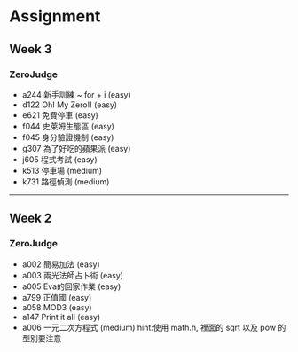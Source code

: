# Assignment


## Week 3
### ZeroJudge 
+ a244 新手訓練 ~ for + i (easy)
+ d122 Oh! My Zero!! (easy)
+ e621 免費停車 (easy)
+ f044 史萊姆生態區 (easy)
+ f045 身分驗證機制 (easy)
+ g307 為了好吃的蘋果派 (easy)
+ j605 程式考試 (easy)
+ k513 停車場 (medium)
+ k731 路徑偵測 (medium)
----
## Week 2
### ZeroJudge 
+ a002 簡易加法 (easy)
+ a003 兩光法師占卜術 (easy)
+ a005 Eva的回家作業 (easy)
+ a799 正值國 (easy)
+ a058 MOD3 (easy)
+ a147 Print it all (easy)
+ a006 一元二次方程式 (medium) hint:使用 math.h, 裡面的 sqrt 以及 pow 的型別要注意
